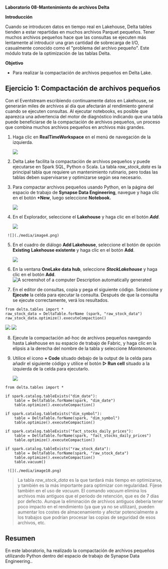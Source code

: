 **Laboratorio 08-Mantenimiento de archivos Delta**

**Introducción**

Cuando se introducen datos en tiempo real en Lakehouse, Delta tables
tienden a estar repartidas en muchos archivos Parquet pequeños. Tener
muchos archivos pequeños hace que las consultas se ejecuten más
lentamente al introducir una gran cantidad de sobrecarga de I/O,
casualmente conocido como el "problema del archivo pequeño". Este módulo
trata de la optimización de las tablas Delta.

**Objetivo**

- Para realizar la compactación de archivos pequeños en Delta Lake.

## Ejercicio 1: Compactación de archivos pequeños

Con el Eventstream escribiendo continuamente datos en Lakehouse, se
generarán miles de archivos al día que afectarán al rendimiento general
cuando se ejecuten consultas. Al ejecutar notebooks, es posible que
aparezca una advertencia del motor de diagnóstico indicando que una
tabla puede beneficiarse de la compactación de archivos pequeños, un
proceso que combina muchos archivos pequeños en archivos más grandes.

1.  Haga clic en **RealTimeWorkspace** en el menú de navegación de la
    izquierda.

      ![](./media/image1.png)

2.  Delta Lake facilita la compactación de archivos pequeños y puede
    ejecutarse en Spark SQL, Python o Scala. La tabla *raw_stock_data*
    es la principal tabla que requiere un mantenimiento rutinario, pero
    todas las tablas deben supervisarse y optimizarse según sea
    necesario.

3.  Para compactar archivos pequeños usando Python, en la página del
    espacio de trabajo de **Synapse Data Engineering**, navegue y haga
    clic en el botón **+New**, luego seleccione **Notebook.**

      ![](./media/image2.png)

4.  En el Explorador, seleccione el **Lakehouse** y haga clic en el
    botón ***Add***.

     ![](./media/image3.png)
>
     ![](./media/image4.png)

5.  En el cuadro de diálogo **Add Lakehouse**, seleccione el botón de
    opción **Existing** **Lakehouse existente** y haga clic en el botón
    **Add**.

      ![](./media/image5.png)

6.  En la ventana **OneLake data hub**, seleccione ***StockLakehouse***
    y haga clic en el botón **Add**. ![A screenshot of a computer
    Description automatically generated](./media/image6.png)

7.  En el editor de consultas, copia y pega el siguiente código.
    Seleccione y **Ejecute** la celda para ejecutar la consulta. Después
    de que la consulta se ejecute correctamente, verá los resultados.
```
from delta.tables import *
raw_stock_data = DeltaTable.forName (spark, "raw_stock_data")
raw_stock_data.optimize().executeCompaction()
```
   ![](./media/image7.png)
     ![](./media/image8.png)

8.  Ejecute la compactación ad-hoc de archivos pequeños navegando hasta
    Lakehouse en su espacio de trabajo de Fabric, y haga clic en la
    elipsis a la derecha del nombre de la tabla y seleccione
    *Maintenance*.

9.  Utilice el icono **+ Code** situado debajo de la output de la celda
    para añadir el siguiente código y utilice el botón **▷ Run cell**
    situado a la izquierda de la celda para ejecutarlo.

     ![](./media/image9.png)
```
from delta.tables import *

if spark.catalog.tableExists("dim_date"):
    table = DeltaTable.forName(spark, "dim_date")
    table.optimize().executeCompaction()

if spark.catalog.tableExists("dim_symbol"):
    table = DeltaTable.forName(spark, "dim_symbol")
    table.optimize().executeCompaction()

if spark.catalog.tableExists("fact_stocks_daily_prices"):
    table = DeltaTable.forName(spark, "fact_stocks_daily_prices")
    table.optimize().executeCompaction()

if spark.catalog.tableExists("raw_stock_data"):
    table = DeltaTable.forName(spark, "raw_stock_data")
    table.optimize().executeCompaction()
    table.vacuum()
```

     ![](./media/image10.png)
>
> La tabla *raw_stock_data* es la que tardará más tiempo en optimizarse,
> y también es la más importante para optimizar con regularidad. Fíjese
> también en el uso de *vacuum*. El comando *vacuum* elimina los
> archivos más antiguos que el periodo de retención, que es de 7 días
> por defecto. Aunque la eliminación de archivos antiguos debería tener
> poco impacto en el rendimiento (ya que ya no se utilizan), pueden
> aumentar los costes de almacenamiento y afectar potencialmente a los
> trabajos que podrían procesar las copias de seguridad de esos
> archivos, etc.

## **Resumen**

En este laboratorio, ha realizado la compactación de archivos pequeños
utilizando Python dentro del espacio de trabajo de Synapse Data
Engineering..
